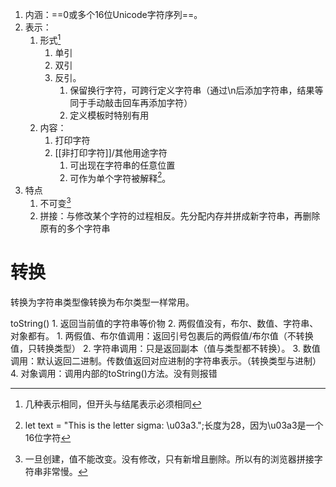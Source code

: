 1. 内涵：==0或多个16位Unicode字符序列==。
2. 表示：
	1. 形式[^3]
		1. 单引
		2. 双引
		3. 反引。
			1. 保留换行字符，可跨行定义字符串（通过\\n后添加字符串，结果等同于手动敲击回车再添加字符）
			2. 定义模板时特别有用
	2. 内容：
		1. 打印字符
		2. [[非打印字符]]/其他用途字符
			1. 可出现在字符串的任意位置
			2. 可作为单个字符被解释[^1]。
3. 特点
	1. 不可变[^2]
	2. 拼接：与修改某个字符的过程相反。先分配内存并拼成新字符串，再删除原有的多个字符串
# 转换
转换为字符串类型像转换为布尔类型一样常用。

toString()
	1. 返回当前值的字符串等价物
	2. 两假值没有，布尔、数值、字符串、对象都有。
		1. 两假值、布尔值调用：返回引号包裹后的两假值/布尔值（不转换值，只转换类型）
		2. 字符串调用：只是返回副本（值与类型都不转换）。
		3. 数值调用：默认返回二进制。传数值返回对应进制的字符串表示。（转换类型与进制）
		4. 对象调用：调用内部的toString()方法。没有则报错


[^1]: let text = "This is the letter sigma: \u03a3.";长度为28，因为\u03a3是一个16位字符
[^2]: 一旦创建，值不能改变。没有修改，只有新增且删除。所以有的浏览器拼接字符串非常慢。
[^3]: 几种表示相同，但开头与结尾表示必须相同